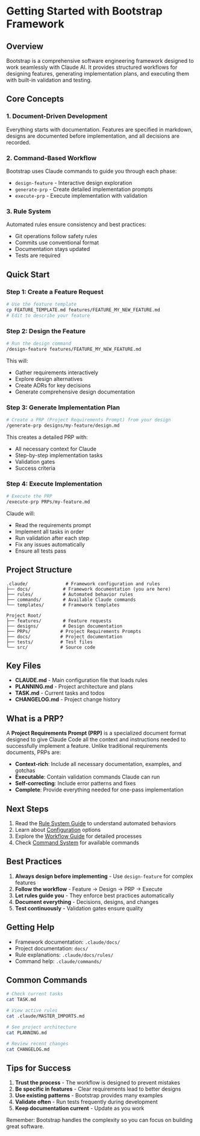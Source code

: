 # Getting Started with Bootstrap Framework

## Overview

Bootstrap is a comprehensive software engineering framework designed to work seamlessly with Claude AI. It provides structured workflows for designing features, generating implementation plans, and executing them with built-in validation and testing.

## Core Concepts

### 1. Document-Driven Development
Everything starts with documentation. Features are specified in markdown, designs are documented before implementation, and all decisions are recorded.

### 2. Command-Based Workflow
Bootstrap uses Claude commands to guide you through each phase:
- `design-feature` - Interactive design exploration
- `generate-prp` - Create detailed implementation prompts
- `execute-prp` - Execute implementation with validation

### 3. Rule System
Automated rules ensure consistency and best practices:
- Git operations follow safety rules
- Commits use conventional format
- Documentation stays updated
- Tests are required

## Quick Start

### Step 1: Create a Feature Request
```bash
# Use the feature template
cp FEATURE_TEMPLATE.md features/FEATURE_MY_NEW_FEATURE.md
# Edit to describe your feature
```

### Step 2: Design the Feature
```bash
# Run the design command
/design-feature features/FEATURE_MY_NEW_FEATURE.md
```
This will:
- Gather requirements interactively
- Explore design alternatives
- Create ADRs for key decisions
- Generate comprehensive design documentation

### Step 3: Generate Implementation Plan
```bash
# Create a PRP (Project Requirements Prompt) from your design
/generate-prp designs/my-feature/design.md
```
This creates a detailed PRP with:
- All necessary context for Claude
- Step-by-step implementation tasks
- Validation gates
- Success criteria

### Step 4: Execute Implementation
```bash
# Execute the PRP
/execute-prp PRPs/my-feature.md
```
Claude will:
- Read the requirements prompt
- Implement all tasks in order
- Run validation after each step
- Fix any issues automatically
- Ensure all tests pass

## Project Structure

```
.claude/              # Framework configuration and rules
├── docs/            # Framework documentation (you are here)
├── rules/           # Automated behavior rules
├── commands/        # Available Claude commands
└── templates/       # Framework templates

Project Root/
├── features/        # Feature requests
├── designs/         # Design documentation
├── PRPs/           # Project Requirements Prompts
├── docs/           # Project documentation
├── tests/          # Test files
└── src/            # Source code
```

## Key Files

- **CLAUDE.md** - Main configuration file that loads rules
- **PLANNING.md** - Project architecture and plans
- **TASK.md** - Current tasks and todos
- **CHANGELOG.md** - Project change history

## What is a PRP?

A **Project Requirements Prompt (PRP)** is a specialized document format designed to give Claude Code all the context and instructions needed to successfully implement a feature. Unlike traditional requirements documents, PRPs are:

- **Context-rich**: Include all necessary documentation, examples, and gotchas
- **Executable**: Contain validation commands Claude can run
- **Self-correcting**: Include error patterns and fixes
- **Complete**: Provide everything needed for one-pass implementation

## Next Steps

1. Read the [Rule System Guide](rule-system.md) to understand automated behaviors
2. Learn about [Configuration](configuration.md) options
3. Explore the [Workflow Guide](workflow.md) for detailed processes
4. Check [Command System](command-system.md) for available commands

## Best Practices

1. **Always design before implementing** - Use `design-feature` for complex features
2. **Follow the workflow** - Feature → Design → PRP → Execute
3. **Let rules guide you** - They enforce best practices automatically
4. **Document everything** - Decisions, designs, and changes
5. **Test continuously** - Validation gates ensure quality

## Getting Help

- Framework documentation: `.claude/docs/`
- Project documentation: `docs/`
- Rule explanations: `.claude/docs/rules/`
- Command help: `.claude/commands/`

## Common Commands

```bash
# Check current tasks
cat TASK.md

# View active rules
cat .claude/MASTER_IMPORTS.md

# See project architecture
cat PLANNING.md

# Review recent changes
cat CHANGELOG.md
```

## Tips for Success

1. **Trust the process** - The workflow is designed to prevent mistakes
2. **Be specific in features** - Clear requirements lead to better designs
3. **Use existing patterns** - Bootstrap provides many examples
4. **Validate often** - Run tests frequently during development
5. **Keep documentation current** - Update as you work

Remember: Bootstrap handles the complexity so you can focus on building great software.